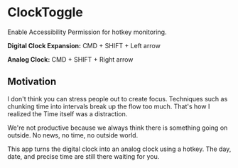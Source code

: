 # ClockToggle

Enable Accessibility Permission for hotkey monitoring.

**Digital Clock Expansion:**
CMD + SHIFT + Left arrow

**Analog Clock:**
CMD + SHIFT + Right arrow

## Motivation

I don't think you can stress people out to create focus. Techniques such as chunking time into intervals break up the flow too much. That's how I realized the Time itself was a distraction.

We're not productive because we always think there is something going on outside. No news, no time, no outside world.

This app turns the digital clock into an analog clock using a hotkey. The day, date, and precise time are still there waiting for you.
